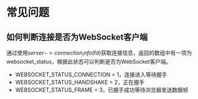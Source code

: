 # 常见问题

如何判断连接是否为WebSocket客户端
----
通过使用$server->connection_info($fd)获取连接信息，返回的数组中有一项为 websocket_status，根据此状态可以判断是否为WebSocket客户端。

* WEBSOCKET_STATUS_CONNECTION = 1，连接进入等待握手
* WEBSOCKET_STATUS_HANDSHAKE = 2，正在握手
* WEBSOCKET_STATUS_FRAME = 3，已握手成功等待浏览器发送数据帧
